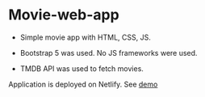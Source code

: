 # Movie-web-app

- Simple movie app with HTML, CSS, JS. 

- Bootstrap 5 was used. No JS frameworks were used.  

- TMDB API was used to fetch movies.

Application is deployed on Netlify. See [demo](https://kino-webapp.netlify.app/)

